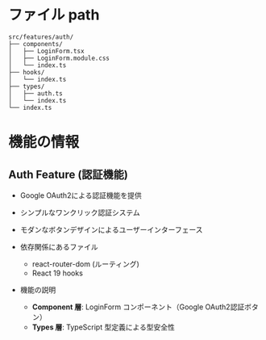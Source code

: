 # ファイル path

```
src/features/auth/
├── components/
│   ├── LoginForm.tsx
│   ├── LoginForm.module.css
│   └── index.ts
├── hooks/
│   └── index.ts
├── types/
│   ├── auth.ts
│   └── index.ts
└── index.ts
```

# 機能の情報

## Auth Feature (認証機能)

- Google OAuth2による認証機能を提供
- シンプルなワンクリック認証システム
- モダンなボタンデザインによるユーザーインターフェース

- 依存関係にあるファイル

  - react-router-dom (ルーティング)
  - React 19 hooks

- 機能の説明
  - **Component 層**: LoginForm コンポーネント（Google OAuth2認証ボタン）
  - **Types 層**: TypeScript 型定義による型安全性
